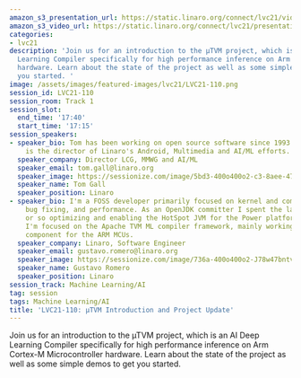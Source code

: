 ```yaml
---
amazon_s3_presentation_url: https://static.linaro.org/connect/lvc21/videos/lvc21-110.mp4
amazon_s3_video_url: https://static.linaro.org/connect/lvc21/presentations/lvc21-110.pdf
categories:
- lvc21
description: 'Join us for an introduction to the µTVM project, which is an AI Deep
  Learning Compiler specifically for high performance inference on Arm Cortex-M Microcontroller
  hardware. Learn about the state of the project as well as some simple demos to get
  you started. '
image: /assets/images/featured-images/lvc21/LVC21-110.png
session_id: LVC21-110
session_room: Track 1
session_slot:
  end_time: '17:40'
  start_time: '17:15'
session_speakers:
- speaker_bio: Tom has been working on open source software since 1993. He currently
    is the director of Linaro's Android, Multimedia and AI/ML efforts.
  speaker_company: Director LCG, MMWG and AI/ML
  speaker_email: tom.gall@linaro.org
  speaker_image: https://sessionize.com/image/5bd3-400o400o2-c3-8aee-475a-adb6-a01945481f5c.ae24e33a-d646-4fce-927f-9031ed2495db.jpg
  speaker_name: Tom Gall
  speaker_position: Linaro
- speaker_bio: I'm a FOSS developer primarily focused on kernel and compiler development,
    bug fixing, and performance. As an OpenJDK committer I spent the last 5 years
    or so optimizing and enabling the HotSpot JVM for the Power platform. Currently
    I'm focused on the Apache TVM ML compiler framework, mainly working with the microTVM
    component for the ARM MCUs.
  speaker_company: Linaro, Software Engineer
  speaker_email: gustavo.romero@linaro.org
  speaker_image: https://sessionize.com/image/736a-400o400o2-J78w47bntvBZ4PBphqMJy1.jpg
  speaker_name: Gustavo Romero
  speaker_position: Linaro
session_track: Machine Learning/AI
tag: session
tags: Machine Learning/AI
title: 'LVC21-110: µTVM Introduction and Project Update'
---
```


Join us for an introduction to the µTVM project, which is an AI Deep Learning Compiler specifically for high performance inference on Arm Cortex-M Microcontroller hardware. Learn about the state of the project as well as some simple demos to get you started.